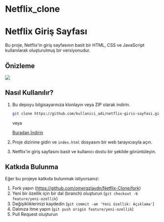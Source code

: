 # Netflix_clone

# Netflix Giriş Sayfası

Bu proje, Netflix'in giriş sayfasının basit bir HTML, CSS ve JavaScript kullanılarak oluşturulmuş bir versiyonudur.

## Önizleme

![](https://github.com/omergzlaydn/Netflix-Clone/blob/main/img/netflix.gif)

## Nasıl Kullanılır?

1. Bu depoyu bilgisayarınıza klonlayın veya ZIP olarak indirin.

    ```bash
    git clone https://github.com/kullanici_adi/netflix-giris-sayfasi.git
    ```

    veya

    [Buradan İndirin](https://github.com/kullanici_adi/netflix-giris-sayfasi/archive/main.zip)

2. Proje dizinine gidin ve `index.html` dosyasını bir web tarayıcısıyla açın.

3. Netflix'in giriş sayfasını basit ve kullanıcı dostu bir şekilde görüntüleyin.

## Katkıda Bulunma

Eğer bu projeye katkıda bulunmak istiyorsanız:

1. Fork yapın (https://github.com/omergzlaydn/Netflix-Clone/fork)
2. Yeni bir özellik için bir dal (branch) oluşturun (`git checkout -b feature/yeni-ozellik`)
3. Değişikliklerinizi kaydedin (`git commit -am 'Yeni özellik: Açıklama'`)
4. Dalınıza itme yapın (`git push origin feature/yeni-ozellik`)
5. Pull Request oluşturun
